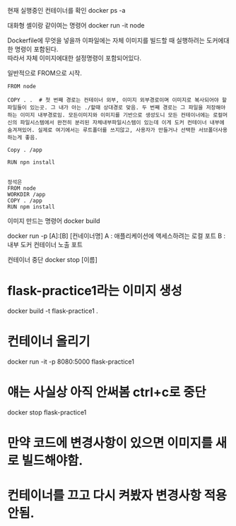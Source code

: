 현재 실행중인 컨테이너를 확인
docker ps -a

대화형 셸이랑 같이여는 명령어
docker run -it node

Dockerfile에 무엇을 넣을까
이파일에는 자체 이미지를 빌드할 때 실행하려는 도커에대한 명령이 포함된다.  
따라서 자체 이미지에대한 설정명령이 포함되어있다.

일반적으로 FROM으로 시작.
```Docker
FROM node

COPY . .  # 첫 번째 경로는 컨테이너 외부, 이미지 외부경로이며 이미지로 복사되어야 할 파일들이 있는곳. 그 내가 아는 ./할때 상대경로 맞음. 두 번째 경로는 그 파일을 저장해야하는 이미지 내부경로임. 모든이미지와 이미지를 기반으로 생성도니 모든 컨테이너에는 로컬머신의 파일시스템에서 완전히 분리된 자체내부파일시스템이 있는데 이게 도커 컨테이너 내부에 숨겨져있어. 실제로 여기에서는 루트폴더를 쓰지않고, 사용자가 만들거나 선택한 서브폴더사용하는게 좋음.

Copy . /app

RUN npn install


정석은 
FROM node
WORKDIR /app
COPY . /app
RUN npm install
```

이미지 만드는 명령어
docker build

docker run -p [A]:[B] [컨네이너명]
A : 애플리케이션에 액세스하려는 로컬 포트
B : 내부 도커 컨테이너 노출 포트

컨테이너 중단
docker stop [이름]


# flask-practice1라는 이미지 생성
docker build -t flask-practice1 .
# 컨테이너 올리기
docker run -it -p 8080:5000 flask-practice1
# 얘는 사실상 아직 안써봄 ctrl+c로 중단
docker stop flask-practice1
# 만약 코드에 변경사항이 있으면 이미지를 새로 빌드해야함.
# 컨테이너를 끄고 다시 켜봤자 변경사항 적용안됨.

